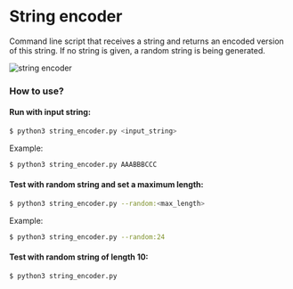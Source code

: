 # String encoder
Command line script that receives a string and returns an encoded version of this string.
If no string is given, a random string is being generated.

![string encoder](demo.gif)

### How to use?
#### Run with input string:
```bash
$ python3 string_encoder.py <input_string>
```
Example:
```bash
$ python3 string_encoder.py AAABBBCCC
```

#### Test with random string and set a maximum length:
```bash
$ python3 string_encoder.py --random:<max_length>
```
Example:
```bash
$ python3 string_encoder.py --random:24
```

#### Test with random string of length 10:
```bash
$ python3 string_encoder.py
```
